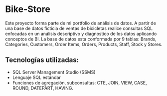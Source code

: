 # Bike-Store
Este proyecto forma parte de mi portfolio de análisis de datos.
A partir de una base de datos ficticia de ventas de bicicletas realice consultas SQL enfocadas en un análisis descriptivo y diagnóstico de los datos aplicando conceptos de BI.
La base de datos esta conformada por 9 tablas: Brands, Categories, Customers, Order Items, Orders, Products, Staff, Stock y Stores.

## Tecnologías utilizadas:
 - SQL Server Management Studio (SSMS)
 - Lenguaje SQL estándar
 - Funciones de agregación, subconsultas: CTE, JOIN, VIEW, CASE, ROUND, DATEPART, HAVING.

